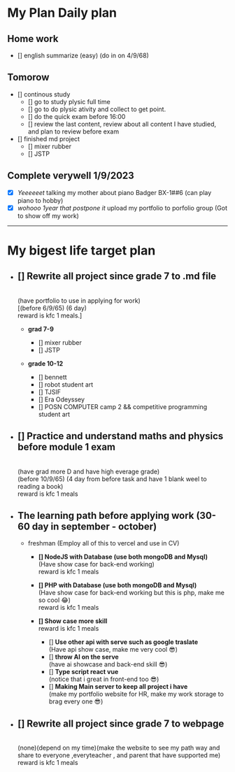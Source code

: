 # My Plan Daily plan

## Home work 
- [] english summarize (easy) (do in on 4/9/68)

## Tomorow
- [] continous study
    - [] go to study plysic full time
    - [] go to do plysic ativity and collect to get point.
    - [] do the quick exam before 16:00
    - [] review the last content, review about all content I have studied, and plan to review before exam
- [] finished md project
    - [] mixer rubber
    - [] JSTP


## Complete verywell 1/9/2023
- [x] *Yeeeeeet* talking my mother about piano Badger BX-1##6 (can play piano to hobby)
- [x] *wohooo 1year that postpone it* upload my portfolio to porfolio group (Got to show off my work)

---

# My bigest life target plan

- ## **[] Rewrite all project since grade 7 to .md file** 
    <br>(have portfolio to use in applying for work) 
    <br>[(before 6/9/65) (6 day) <br>reward is kfc 1 meals.]

    - **grad 7-9**
        - [] mixer rubber
        - [] JSTP

    - **grade 10-12**
        - [] bennett
        - [] robot student art
        - [] TJSIF
        - [] Era Odeyssey
        - [] POSN COMPUTER camp 2 && competitive programming student art

- ## **[] Practice and understand maths and physics before module 1 exam** 
    <br>(have grad more D and have high everage grade) 
    <br> (before 10/9/65) (4 day from before task and have 1 blank weel to reading a book) <br>reward is kfc 1 meals

- ## The learning path before applying work (30-60 day in september - october) 
    - freshman (Employ all of this to vercel and use in CV)
        - **[] NodeJS with Database (use both mongoDB and Mysql)** 
        <br>(Have show case for back-end working)
        <br>reward is kfc 1 meals

        - **[] PHP with Database (use both mongoDB and Mysql)** 
        <br>(Have show case for back-end working but this is php, make me so cool 😂)
        <br>reward is kfc 1 meals

        - **[] Show case more skill**
        <br>reward is kfc 1 meals
            - [] **Use other api with serve such as google traslate** 
            <br>(Have api show case, make me very cool 😎)<br>
            - [] **throw AI on the serve** 
            <br>(have ai showcase and back-end skill 😎)
            - [] **Type script react vue** 
            <br>(notice that i great in front-end too 😎)
            - [] **Making Main server to keep all project i have** 
            <br>(make my portfolio website for HR, make my work storage to brag every one 😎) 
        

- ## **[] Rewrite all project since grade 7 to webpage** 
    <br>(none)(depend on my time)(make the website to see my path way and share to everyone ,everyteacher , and parent that have supported me) 
    <br>reward is kfc 1 meals